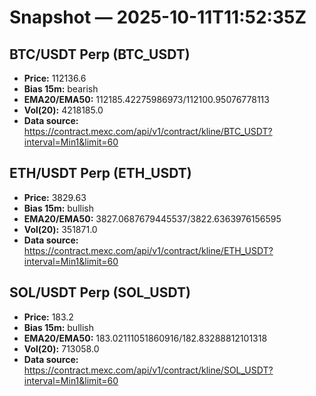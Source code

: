 # Snapshot — 2025-10-11T11:52:35Z

## BTC/USDT Perp (BTC_USDT)
- **Price:** 112136.6
- **Bias 15m:** bearish
- **EMA20/EMA50:** 112185.42275986973/112100.95076778113
- **Vol(20):** 4218185.0
- **Data source:** https://contract.mexc.com/api/v1/contract/kline/BTC_USDT?interval=Min1&limit=60

## ETH/USDT Perp (ETH_USDT)
- **Price:** 3829.63
- **Bias 15m:** bullish
- **EMA20/EMA50:** 3827.0687679445537/3822.6363976156595
- **Vol(20):** 351871.0
- **Data source:** https://contract.mexc.com/api/v1/contract/kline/ETH_USDT?interval=Min1&limit=60

## SOL/USDT Perp (SOL_USDT)
- **Price:** 183.2
- **Bias 15m:** bullish
- **EMA20/EMA50:** 183.02111051860916/182.83288812101318
- **Vol(20):** 713058.0
- **Data source:** https://contract.mexc.com/api/v1/contract/kline/SOL_USDT?interval=Min1&limit=60
